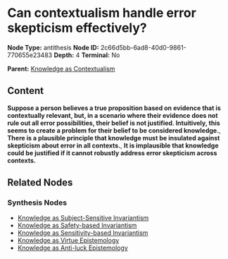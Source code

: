 # Can contextualism handle error skepticism effectively?

**Node Type:** antithesis
**Node ID:** 2c66d5bb-6ad8-40d0-9861-770655e23483
**Depth:** 4
**Terminal:** No

**Parent:** [Knowledge as Contextualism](knowledge-as-contextualism-synthesis-95073345-ff14-49ac-b124-8196c4024972.md)

## Content

**Suppose a person believes a true proposition based on evidence that is contextually relevant, but, in a scenario where their evidence does not rule out all error possibilities, their belief is not justified. Intuitively, this seems to create a problem for their belief to be considered knowledge.**, **There is a plausible principle that knowledge must be insulated against skepticism about error in all contexts.**, **It is implausible that knowledge could be justified if it cannot robustly address error skepticism across contexts.**

## Related Nodes

### Synthesis Nodes

- [Knowledge as Subject-Sensitive Invariantism](knowledge-as-subject-sensitive-invariantism-synthesis-3a2e3b1b-5b53-46cf-b94b-b9ee3a96d1f9.md)
- [Knowledge as Safety-based Invariantism](knowledge-as-safety-based-invariantism-synthesis-7c0aea94-a70f-49dc-8f83-2ba9075667b1.md)
- [Knowledge as Sensitivity-based Invariantism](knowledge-as-sensitivity-based-invariantism-synthesis-96431de6-216f-45c6-9b7c-5779fdd5cba9.md)
- [Knowledge as Virtue Epistemology](knowledge-as-virtue-epistemology-synthesis-4cd76234-cf28-4882-8389-b9045730e8c7.md)
- [Knowledge as Anti-luck Epistemology](knowledge-as-anti-luck-epistemology-synthesis-4665c211-954f-4e27-824c-5112b35c9681.md)
